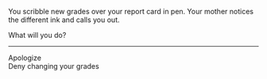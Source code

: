 You scribble new grades over your report card in pen.
Your mother notices the different ink and calls you out.

What will you do?

---
Apologize  
Deny changing your grades

